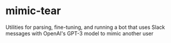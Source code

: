 # mimic-tear
Utilities for parsing, fine-tuning, and running a bot that uses Slack messages with OpenAI's GPT-3 model to mimic another user
